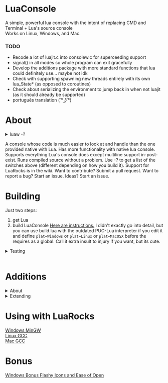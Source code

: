# LuaConsole

A simple, powerful lua console with the intent of replacing CMD and Terminal + Lua's source console  
Works on Linux, Windows, and Mac.  

### TODO  
* Recode a lot of luajit.c into consolew.c for superceeding support
* signal() in all modes so whole program can exit gracefully
* Develop the additions package with more standard functions that lua could definitely use... maybe not idk  
* Check with supporting spawning new threads entirely with its own lua_State* (as opposed to coroutines)
* Check about serializing the environment to jump back in when not luajit (as it should already be supported)
* português translation (  ͡° ͜ʖ ͡°)

# About
<details><summary>luaw -?</summary><p>  

```
Lua Console | Version: 1/8/2017  
Lua 5.3.4  Copyright (C) 1994-2017 Lua.org, PUC-Rio  
LuaConsole Copyright MIT (C) 2017 Hydroque  

Supports Lua5.3, Lua5.2, Lua5.1  

        - Files executed by passing  
        - Global variable defintions  
        - PUC-Lua and LuaJIT compatible  
        - Dynamic module loading  
        - Built-in stack-dump  
        - Line by Line interpretation  

Usage: luaw.exe [FILE_PATH] [-v] [-e] [-s START_PATH] [-p] [-a] [-c]  
        [-Dvar=val] [-Lfilepath.lua] [-b[a,b,c]] [-?] [-n]{parameter1 ...}  

-v               Prints the Lua version in use  
-e               Prevents lua core libraries from loading  
-s               Issues a new root path  
-p               Has console post exist after script in line by line mode  
-c               No copyright on init  
-d               Defines a global variable as value after '='  
-l               Executes a module before specified script or post-exist  
-b[a,b,c]        Load parameters arg differently. a=before passed -l's,  
                        b=give passed -l's a tuple, c=give passed file a tuple  
-n               Start of parameter section  
-?               Displays this help message  
```
</p></details>

A console whose code is much easier to look at and handle than the one provided native with Lua. Has more functionality with native lua console. Supports everything Lua's console does except multiline support in-post-exist. Runs compiled source without a problem. Use -? to get a list of the switches above (different depending on how you build it). Support for LuaRocks is in the wiki. Want to contribute? Submit a pull request. Want to report a bug? Start an issue. Ideas? Start an issue.

# Building
Just two steps:
1. get Lua
2. build LuaConsole
[Here are instructions.](https://github.com/Hydroque/LuaConsole/wiki/Build-Instructions) I didn't exactly go into detail, but you can use build.lua with the outdated PUC-Lua interpreter if you edit it and define `plat=Windows` or `plat=Linux` or `plat=MacOSX` before the requires as a global. Call it extra insult to injury if you want, but its cute.

<details><summary>Testing</summary><p> 

```  
C:\git\LuaConsole>bin\Debug\luaw.exe -lres/testing.lua -r "print(({...})[1]);" -
Dtest=5 -Bacd -p -v -n a b c
Copyright (C) 1994-2008 Lua.org, PUC-Rio
LuaConsole Copyright MIT (C) 2017 Hydroque
Lua 5.1
a
3
3
1       a       string
2       b       string
3       c       string
1       a       string
2       b       string
3       c       string
5
 (Runtime) | Stack Top: 1 | res/testing.lua:20: attempt to call field 'whatever'
 (a nil value)
 --
stack traceback:
        res/testing.lua:20: in main chunk
>os.exit()
```

</p></details><br>

# Additions
<details><summary>About</summary><p>  
Added full, very comprehensive error reporting.  

There is an 'additions' module to this interpreter, which is completely up to the user to utilize. You can even keep them out of your build. It is recommended to use them, as build.lua depends on it.  

void stackdump() works as easy as print does, but it does type conversion from lua to C-string and lists anything left in the stack.  

For example, <br>
>\>stackdump(1, {}, function() end, "hello") <br>
>--------------- Stack Dump ---------------- <br>
>4:(String):`hello` <br>
>3:(Function):@007214C0 <br>
>2:(Table):@0072A258 <br>
>1:(Number):1 <br>
>----------- Stack Dump Finished ----------- <br>

Number io.mtime(string) returns the last modified time of a file.  

void os.clear() clears the console using System("cls") or System("clear") depending on the OS.  

String os.getcwd() returns the current working directory  

void os.setcwd(string) sets the current working directory  
</p></details>  

<details><summary>Extending</summary><p>
To add your own C functions, inherit the project and modify the additions.c file only. The perferred method is to add C functions by creating a dll/so file:  

```
#include <stdio.h>
#include "lua.h"

#define DLL_EXPORT	__declspec(dllexport)
#define LUA_DLL_EXPORT	DLL_EXPORT int

LUA_DLL_EXPORT luaopen_testdll(lua_State *L) {
	// TODO: load things into the lua_State
	puts("Loaded successfully!");
	return 0;
}
```

This is how LuaRocks does it, but they are very high level. Everything LuaRocks compiles down to a dll/so or two, gets loaded, then taken over by whatever lua script loaded it. Then just compile and run it in lua:  

```
gcc -g0 -O2 -Wall -c testdll.c
gcc -g0 -O2 -Wall -shared -o testdll.dll testdll.o
```  

```
testdll = package.loadlib("testdll.dll", "luaopen_testdll")
print(testdll) -> function
testdll()  -> Loaded successfully!
-- if the file `testdll.dll` lines up with "luaopen_testdll" where the file name is the function name, use require
-- require("testdll")
```  

</p></details>  

# Using with LuaRocks
[Windows MinGW](https://github.com/Hydroque/LuaConsole/wiki/LuaRocks-Support-Windows-MinGW)  
[Linux GCC](https://github.com/Hydroque/LuaConsole/wiki/LuaRocks-Support-Linux-GCC)  
[Mac GCC](https://github.com/Hydroque/LuaConsole/wiki/LuaRocks-Support-Mac-GCC)  

# Bonus
[Windows Bonus Flashy Icons and Ease of Open](https://github.com/Hydroque/LuaConsole/wiki/Windows-Bonus---Flashy-Icons-and-Ease-of-Open)  
